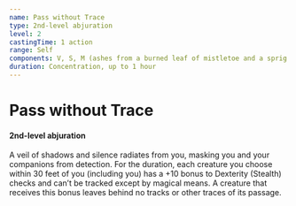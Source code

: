 ```yaml
---
name: Pass without Trace
type: 2nd-level abjuration
level: 2
castingTime: 1 action
range: Self
components: V, S, M (ashes from a burned leaf of mistletoe and a sprig of spruce)
duration: Concentration, up to 1 hour
---
```


# Pass without Trace

#### 2nd-level abjuration

A veil of shadows and silence radiates from you, masking you and your companions from detection. For the duration, each creature you choose within 30 feet of you (including you) has a +10 bonus to Dexterity (Stealth) checks and can’t be tracked except by magical means. A creature that receives this bonus leaves behind no tracks or other traces of its passage.
